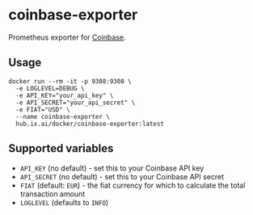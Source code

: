 # coinbase-exporter
Prometheus exporter for [Coinbase](https://coinbase.com).

## Usage
```
docker run --rm -it -p 9308:9308 \
  -e LOGLEVEL=DEBUG \
  -e API_KEY="your_api_key" \
  -e API_SECRET="your_api_secret" \
  -e FIAT="USD" \
  --name coinbase-exporter \
  hub.ix.ai/docker/coinbase-exporter:latest
```

## Supported variables
* `API_KEY` (no default) - set this to your Coinbase API key
* `API_SECRET` (no default) - set this to your Coinbase API secret
* `FIAT` (default: `EUR`) - the fiat currency for which to calculate the total transaction amount
* `LOGLEVEL` (defaults to `INFO`)
